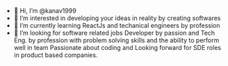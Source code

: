 - 👋 Hi, I’m @kanav1999
- 👀 I’m interested in developing your ideas in reality by creating softwares 
- 🌱 I’m currently learning  ReactJs and techanical engineers by profession
- 💞️ I’m looking for software related jobs
Developer by passion and Tech Eng. by profession  with problem solving skills and the ability to perform well in team Passionate about coding and Looking forward for SDE roles in product based companies.
<!---
kanav1999/kanav1999 is a ✨ special ✨ repository because its `README.md` (this file) appears on your GitHub profile.
You can click the Preview link to take a look at your changes.
--->
